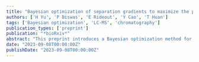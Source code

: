 ```yaml
---
title: "Bayesian optimization of separation gradients to maximize the performance of untargeted LC-MS"
authors: ['H Yu', 'P Biswas', 'E Rideout', 'Y Cao', 'T Huan']
tags: ['Bayesian optimization', 'LC-MS', 'chromatography']
publication_types: ['preprint']
publication: "*bioRxiv*"
abstract: "This preprint introduces a Bayesian optimization method for tuning separation gradients in untargeted LC-MS workflows, improving compound detection sensitivity."
date: "2023-09-08T00:00:00Z"
publishDate: "2023-09-08T00:00:00Z"
---
```


